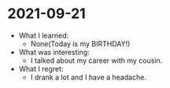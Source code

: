 # 2021-09-21

- What I learned: 
  - None(Today is my BIRTHDAY!)
- What was interesting: 
  - I talked about my career with my cousin.
- What I regret: 
  - I drank a lot and I have a headache.